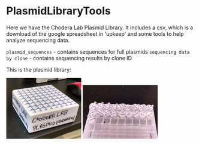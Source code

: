 # PlasmidLibraryTools

Here we have the Chodera Lab Plasmid Library. It includes a csv, which is a download of the google spreadsheet in 'upkeep' and some tools to help analyze sequencing data.

`plasmid_sequences` - contains sequences for full plasmids
`sequencing data by clone` - contains sequencing results by clone ID

This is the plasmid library:

<img src="img/PlasmidLibrary1.png" width="200" />
<img src="img/PlasmidLibrary1-tubes.png" width="200" />

